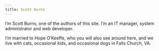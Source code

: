 ```yaml
---
title: Scott Burns
---
```

I’m Scott Burns, one of the authors of this site. I’m an IT manager, system administrator and web developer.

I’m married to Hope O’Keeffe, who you will also see around here,
and we live with cats, occasional kids, and occasional dogs in Falls
Church, VA.
